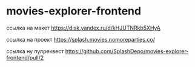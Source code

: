 # movies-explorer-frontend

ссылка на макет https://disk.yandex.ru/d/kHJUTNRkb5XHyA

ссылка на проект https://splash.movies.nomoreparties.co/

ссылка ну пулреквест https://github.com/SplashDepo/movies-explorer-frontend/pull/2